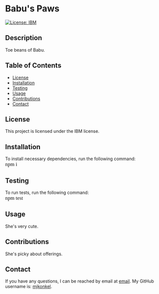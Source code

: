 # Babu's Paws 
  [![License: IBM](https://img.shields.io/badge/License-IBM-yellow.svg)](https://opensource.org/licenses/IBM)
  ## Description
  Toe beans of Babu.
  ## Table of Contents
  - [License](#License)
  - [Installation](#Installation)
  - [Testing](#Testing)
  - [Usage](#Usage)
  - [Contributions](#Contributions)
  - [Contact](#Contact)
  ## License 
  This project is licensed under the IBM license.
  ## Installation
  To install necessary dependencies, run the following command:  
  <span style="font-family:Serif; font-size:1.2em;">npm i</span>
  ## Testing
  To run tests, run the following command:  
  <span style="font-family:Serif; font-size:1.2em;">npm test</span>
  ## Usage
  She's very cute.
  ## Contributions 
  She's picky about offerings.
  ## Contact
  If you have any questions, I can be reached by email at [email](email). My GitHub username is: [mjkonkel](https://github.com/mjkonkel).

